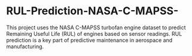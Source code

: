 # RUL-Prediction-NASA-C-MAPSS-
This project uses the NASA C-MAPSS turbofan engine dataset to predict Remaining Useful Life (RUL) of engines based on sensor readings. RUL prediction is a key part of predictive maintenance in aerospace and manufacturing.

